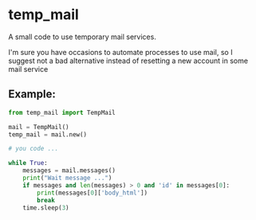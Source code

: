 # temp_mail

A small code to use temporary mail services. 

I'm sure you have occasions to automate processes to use mail, so I suggest not a bad alternative instead of resetting a new account in some mail service

## Example:
```python
from temp_mail import TempMail

mail = TempMail()
temp_mail = mail.new()

# you code ...

while True:
	messages = mail.messages()
	print("Wait message ...")
	if messages and len(messages) > 0 and 'id' in messages[0]:
		print(messages[0]['body_html'])
		break
	time.sleep(3)
```


